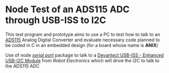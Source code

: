 # Node Test of an ADS115 ADC through USB-ISS to I2C

This test program and prototype aims to use a PC to test how to talk to an [ADS115](http://www.ti.com/lit/ds/symlink/ads1115.pdf) Analog Digital Converter and evaluate necessary code planned to be coded in C in an embedded design (for a board whose name is **ANIX**)

Use of node _[serial port](https://www.npmjs.com/package/serialport)_ package to talk to a [Devantect USB-ISS - Enhanced USB-I2C Module](https://robot-electronics.co.uk/products/communication-adapters/interface-modules/usb-iss-enhanced-usb-i2c-module.html) from _Robot Electronics_ which will drive the I2C to talk to the ADS115 ADC

